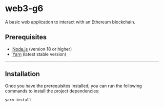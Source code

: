 # web3-g6

A basic web application to interact with an Ethereum blockchain. 

## Prerequisites

- [Node.js](https://nodejs.org/) (version 18 or higher)
- [Yarn](https://yarnpkg.com/) (latest stable version)

---

## Installation
Once you have the prerequisites installed, you can run the following commands to install the project dependencies:

```bash
yarn install
```
